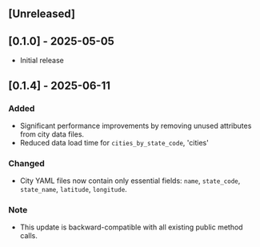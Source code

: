 ## [Unreleased]

## [0.1.0] - 2025-05-05

- Initial release
## [0.1.4] - 2025-06-11
### Added
- Significant performance improvements by removing unused attributes from city data files.
- Reduced data load time for `cities_by_state_code`, 'cities'

### Changed
- City YAML files now contain only essential fields: `name`, `state_code`, `state_name`, `latitude`, `longitude`.

### Note
- This update is backward-compatible with all existing public method calls.